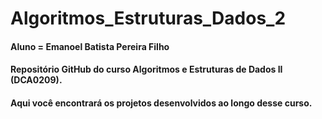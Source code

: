 # Algoritmos_Estruturas_Dados_2
#### Aluno = Emanoel Batista Pereira Filho
#### Repositório GitHub do curso Algoritmos e Estruturas de Dados II (DCA0209).
#### Aqui você encontrará os projetos desenvolvidos ao longo desse curso.
